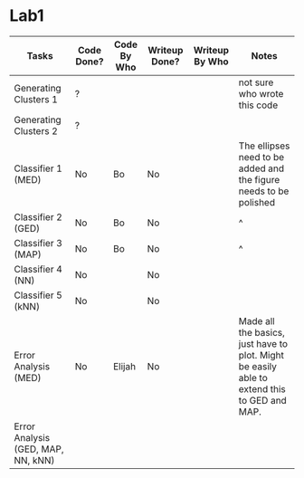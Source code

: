 # Lab1
| Tasks | Code Done? | Code By Who | Writeup Done? | Writeup By Who | Notes |
|------|------|------|------|------|------|
| Generating Clusters 1 |  ? |  |  |  | not sure who wrote this code |
| Generating Clusters 2 |  ? |  |  |  |  |
| Classifier 1 (MED) | No | Bo | No | | The ellipses need to be added and the figure needs to be polished | 
| Classifier 2 (GED) | No | Bo | No | | ^ | 
| Classifier 3 (MAP) | No | Bo | No | | ^ | 
| Classifier 4 (NN) | No |  | No | | | 
| Classifier 5 (kNN) | No |  | No | | | 
| Error Analysis (MED) | No | Elijah | No | | Made all the basics, just have to plot. Might be easily able to extend this to GED and MAP.|
| Error Analysis (GED, MAP, NN, kNN) | |  | | | | 
